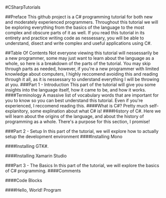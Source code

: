 #CSharpTutorials

##Preface
This github project is a C# programming tutorial for both new and moderately experienced programmers. Throughout this tutorial we will be exploring everything from the basics of the language to the most complex and obscure parts of it as well. If you read this tutorial in its entirety and practice writing code as nessessary, you will be able to understand, disect and write complex and useful applications using C#.

##Table Of Contents
Not everyone viewing this tutorial will nessessarily be a new programmer, some may just want to learn about the language as a whole, so here is a breakdown of the parts of the tutorial. You may skip through parts as needed, however, if you're a new programmer with limited knowledge about computers, I highly reccomend avoiding this and reading through it all, as it is nessessary to understand everything I will be throwing at you.
###Part 1 - Introduction
This part of the tutorial will give you some insights into the language itself, how it came to be, and how it works.
####Terminology
A massive list of vocabulary words that are important for you to know so you can best understand this tutorial. Even if you're experienced, I reccomend reading this.
####What is C#?
Pretty much self-explanitory, some explination about what C# is!
####History of C#.
Here we will learn about the origins of the language, and about the history of programming as a whole. There's a purpose for this section, I promise!

###Part 2 - Setup
In this part of the tutorial, we will explore how to actually setup the development environment
####Installing Mono

####Installing GTK#.

####Installing Xamarin Studio

###Part 3 - The Basics
In this part of the tutorial, we will explore the basics of C# programming.
####Comments

####Code Blocks

####Hello, World! Program

